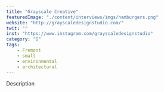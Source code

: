 ```yaml
---
title: "Grayscale Creative"
featuredImage: "./content/interviews/imgs/hamburgers.png"
website: "http://grayscaledesignstudio.com/"
twit: ""
inst: "https://www.instagram.com/grayscaledesignstudio"
category: "G"
tags:
    - Fremont
    - small
    - environmental
    - architectural
---
```


Description
